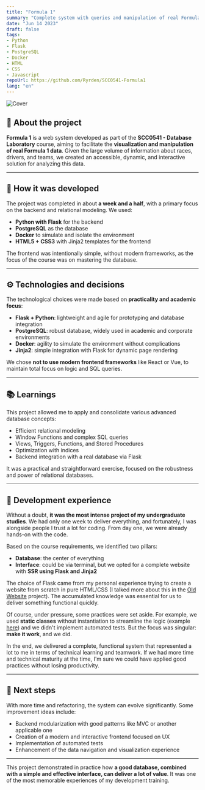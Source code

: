 ```yaml
---
title: "Formula 1"
summary: "Complete system with queries and manipulation of real Formula 1 data, including races, drivers, teams, and statistics."
date: "Jun 14 2023"
draft: false
tags:
- Python
- Flask 
- PostgreSQL
- Docker
- HTML
- CSS
- Javascript
repoUrl: https://github.com/Ryrden/SCC0541-Formula1
lang: "en"
---
```



![Cover](https://i.imgur.com/aA9UWdE.png)

## 🏁 About the project

**Formula 1** is a web system developed as part of the **SCC0541 - Database Laboratory** course, aiming to facilitate the **visualization and manipulation of real Formula 1 data**. Given the large volume of information about races, drivers, and teams, we created an accessible, dynamic, and interactive solution for analyzing this data.

---

## 🔧 How it was developed

The project was completed in about **a week and a half**, with a primary focus on the backend and relational modeling. We used:

- **Python with Flask** for the backend
- **PostgreSQL** as the database
- **Docker** to simulate and isolate the environment
- **HTML5 + CSS3** with Jinja2 templates for the frontend

The frontend was intentionally simple, without modern frameworks, as the focus of the course was on mastering the database.

---

## ⚙️ Technologies and decisions

The technological choices were made based on **practicality and academic focus**:

- **Flask + Python**: lightweight and agile for prototyping and database integration
- **PostgreSQL**: robust database, widely used in academic and corporate environments
- **Docker**: agility to simulate the environment without complications
- **Jinja2**: simple integration with Flask for dynamic page rendering

We chose **not to use modern frontend frameworks** like React or Vue, to maintain total focus on logic and SQL queries.

---

## 📚 Learnings

This project allowed me to apply and consolidate various advanced database concepts:

- Efficient relational modeling
- Window Functions and complex SQL queries
- Views, Triggers, Functions, and Stored Procedures
- Optimization with indices
- Backend integration with a real database via Flask

It was a practical and straightforward exercise, focused on the robustness and power of relational databases.

---

## 🧠 Development experience

Without a doubt, **it was the most intense project of my undergraduate studies**. We had only one week to deliver everything, and fortunately, I was alongside people I trust a lot for coding. From day one, we were already hands-on with the code.

Based on the course requirements, we identified two pillars:

- **Database**: the center of everything
- **Interface**: could be via terminal, but we opted for a complete website with **SSR using Flask and Jinja2**

The choice of Flask came from my personal experience trying to create a website from scratch in pure HTML/CSS (I talked more about this in the [Old Website](/projects/old-website) project). The accumulated knowledge was essential for us to deliver something functional quickly.

Of course, under pressure, some practices were set aside. For example, we used **static classes** without instantiation to streamline the logic (example [here](https://github.com/Ryrden/SCC0541-Formula1/blob/10868f7c8e76177398fc6c78c4c7d9474ce1550c/proj_labbd/interactor/racing_team.py#L5-L29)) and we didn't implement automated tests. But the focus was singular: **make it work**, and we did.

In the end, we delivered a complete, functional system that represented a lot to me in terms of technical learning and teamwork. If we had more time and technical maturity at the time, I'm sure we could have applied good practices without losing productivity.

---

## 🔮 Next steps

With more time and refactoring, the system can evolve significantly. Some improvement ideas include:

- Backend modularization with good patterns like MVC or another applicable one
- Creation of a modern and interactive frontend focused on UX
- Implementation of automated tests
- Enhancement of the data navigation and visualization experience

---

This project demonstrated in practice how **a good database, combined with a simple and effective interface, can deliver a lot of value**. It was one of the most memorable experiences of my development training.